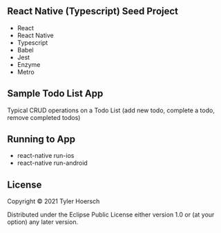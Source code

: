 ## React Native (Typescript) Seed Project

* React
* React Native
* Typescript
* Babel
* Jest
* Enzyme
* Metro

## Sample Todo List App
Typical CRUD operations on a Todo List (add new todo, complete a todo, remove completed todos)


## Running to App

* react-native run-ios
* react-native run-android

## License

Copyright © 2021 Tyler Hoersch

Distributed under the Eclipse Public License either version 1.0 or (at
your option) any later version.